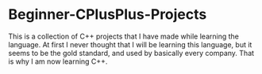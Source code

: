 # Beginner-CPlusPlus-Projects

This is a collection of C++ projects that I have made while learning the language. At first I never thought that I will be learning this language, but it seems to be the gold standard, and used by basically every company. That is why I am now learning C++.

